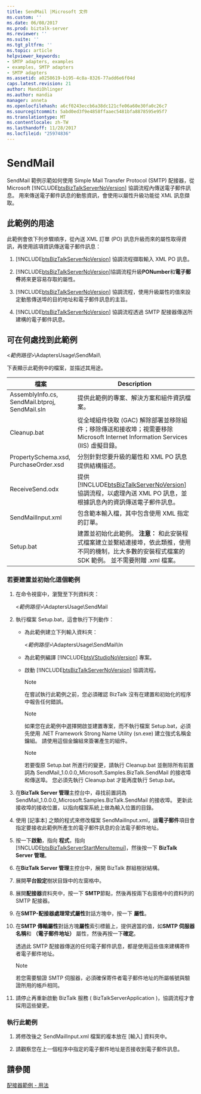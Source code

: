 ```yaml
---
title: SendMail |Microsoft 文件
ms.custom: ''
ms.date: 06/08/2017
ms.prod: biztalk-server
ms.reviewer: ''
ms.suite: ''
ms.tgt_pltfrm: ''
ms.topic: article
helpviewer_keywords:
- SMTP adapters, examples
- examples, SMTP adapters
- SMTP adapters
ms.assetid: a0258619-b195-4c8a-8326-77add6e6f04d
caps.latest.revision: 21
author: MandiOhlinger
ms.author: mandia
manager: anneta
ms.openlocfilehash: a6cf0243eccb6a38dc121cfe06a60e30fa0c26c7
ms.sourcegitcommit: 5abd0ed3f9e4858ffaaec5481bfa8878595e95f7
ms.translationtype: MT
ms.contentlocale: zh-TW
ms.lasthandoff: 11/28/2017
ms.locfileid: "25974836"
---
```

# <a name="sendmail"></a>SendMail
SendMail 範例示範如何使用 Simple Mail Transfer Protocol (SMTP) 配接器，從 Microsoft [!INCLUDE[btsBizTalkServerNoVersion](../includes/btsbiztalkservernoversion-md.md)] 協調流程內傳送電子郵件訊息。 用來傳送電子郵件訊息的動態資訊，會使用以屬性升級功能從 XML 訊息擷取。  
  
## <a name="what-this-sample-does"></a>此範例的用途  
 此範例會依下列步驟順序，從內送 XML 訂單 (PO) 訊息升級而來的屬性取得資訊，再使用該項資訊傳送電子郵件訊息：  
  
1.  [!INCLUDE[btsBizTalkServerNoVersion](../includes/btsbiztalkservernoversion-md.md)] 協調流程擷取輸入 XML PO 訊息。  
  
2.  [!INCLUDE[btsBizTalkServerNoVersion](../includes/btsbiztalkservernoversion-md.md)]協調流程升級**PONumber**和**電子郵件**將來更容易存取的屬性。  
  
3.  [!INCLUDE[btsBizTalkServerNoVersion](../includes/btsbiztalkservernoversion-md.md)] 協調流程，使用升級屬性的值來設定動態傳送埠的目的地址和電子郵件訊息的主旨。  
  
4.  [!INCLUDE[btsBizTalkServerNoVersion](../includes/btsbiztalkservernoversion-md.md)] 協調流程透過 SMTP 配接器傳送所建構的電子郵件訊息。  
  
## <a name="where-to-find-this-sample"></a>可在何處找到此範例  
 \<*範例路徑*\>\AdaptersUsage\SendMail\  
  
 下表顯示此範例中的檔案，並描述其用途。  
  
|檔案|Description|  
|---------------|-----------------|  
|AssemblyInfo.cs, SendMail.btproj, SendMail.sln|提供此範例的專案、解決方案和組件資訊檔案。|  
|Cleanup.bat|從全域組件快取 (GAC) 解除部署並移除組件；移除傳送和接收埠；視需要移除 Microsoft Internet Information Services (IIS) 虛擬目錄。|  
|PropertySchema.xsd, PurchaseOrder.xsd|分別針對您要升級的屬性和 XML PO 訊息提供結構描述。|  
|ReceiveSend.odx|提供 [!INCLUDE[btsBizTalkServerNoVersion](../includes/btsbiztalkservernoversion-md.md)] 協調流程，以處理內送 XML PO 訊息，並根據訊息內的資訊傳送電子郵件訊息。|  
|SendMailInput.xml|包含範本輸入檔，其中包含使用 XML 指定的訂單。|  
|Setup.bat|建置並初始化此範例。 **注意：** 和此安裝程式檔案建立並繫結連接埠，依此類推，使用不同的機制，比大多數的安裝程式檔案的 SDK 範例。 並不需要附贈 .xml 檔案。|  
  
### <a name="to-build-and-initialize-this-sample"></a>若要建置並初始化這個範例  
  
1.  在命令視窗中，瀏覽至下列資料夾：  
  
     \<*範例路徑*\>\AdaptersUsage\SendMail  
  
2.  執行檔案 Setup.bat，這會執行下列動作：  
  
    -   為此範例建立下列輸入資料夾：  
  
         \<*範例路徑*\>\AdaptersUsage\SendMail\In  
  
    -   為此範例編譯 [!INCLUDE[btsVStudioNoVersion](../includes/btsvstudionoversion-md.md)] 專案。  
  
    -   啟動 [!INCLUDE[btsBizTalkServerNoVersion](../includes/btsbiztalkservernoversion-md.md)] 協調流程。  
  
        > [!NOTE]
        >  在嘗試執行此範例之前，您必須確認 BizTalk 沒有在建置和初始化的程序中報告任何錯誤。  
  
        > [!NOTE]
        >  如果您在此範例中選擇開啟並建置專案，而不執行檔案 Setup.bat，必須先使用 .NET Framework Strong Name Utility (sn.exe) 建立強式名稱金鑰組。 請使用這個金鑰組來簽署產生的組件。  
  
        > [!NOTE]
        >  若要復原 Setup.bat 所進行的變更，請執行 Cleanup.bat 並刪除所有前置詞為 SendMail_1.0.0.0_Microsoft.Samples.BizTalk.SendMail 的接收埠和傳送埠。 您必須先執行 Cleanup.bat 才能再度執行 Setup.bat。  
  
3.  在**BizTalk Server 管理**主控台中，尋找前置詞為 SendMail_1.0.0.0_Microsoft.Samples.BizTalk.SendMail 的接收埠。 更新此接收埠的接收位置，以指向檔案系統上做為輸入位置的目錄。  
  
4.  使用 [記事本] 之類的程式來修改檔案 SendMailInput.xml，讓**電子郵件**項目會指定要接收此範例所產生的電子郵件訊息的合法電子郵件地址。  
  
5.  按一下**啟動**，指向 **程式**，指向  [!INCLUDE[btsBizTalkServerStartMenuItemui](../includes/btsbiztalkserverstartmenuitemui-md.md)]，然後按一下  **BizTalk Server 管理**。  
  
6.  在**BizTalk Server 管理**主控台中，展開 BizTalk 群組樹狀結構。  
  
7.  展開**平台設定**樹狀目錄中的左窗格中。  
  
8.  展開**配接器**資料夾中，按一下  **SMTP**節點，然後再按兩下右窗格中的資料列的 SMTP 配接器。  
  
9. 在**SMTP-配接器處理常式屬性**對話方塊中，按一下 **屬性**。  
  
10. 在**SMTP 傳輸屬性**對話方塊**屬性**索引標籤上，提供適當的值，如**SMTP 伺服器名稱**和 **（電子郵件地址）** 屬性，然後再按一下**確定**。  
  
     透過此 SMTP 配接器傳送的任何電子郵件訊息，都是使用這些值來建構寄件者電子郵件地址。  
  
    > [!NOTE]
    >  若您需要驗證 SMTP 伺服器，必須確保寄件者電子郵件地址的所屬帳號與驗證所用的帳戶相同。  
  
11. 請停止再重新啟動 BizTalk 服務 ( BizTalkServerApplication )，協調流程才會採用這些變更。  
  
### <a name="to-run-this-sample"></a>執行此範例  
  
1.  將修改後之 SendMailInput.xml 檔案的複本放在 [輸入] 資料夾中。  
  
2.  請觀察您在上一個程序中指定的電子郵件地址是否接收到電子郵件訊息。  
  
## <a name="see-also"></a>請參閱  
 [配接器範例 - 用法](../core/adapter-samples-usage.md)